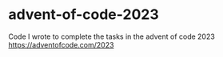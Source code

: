 # advent-of-code-2023
 
Code I wrote to complete the tasks in the advent of code 2023
https://adventofcode.com/2023